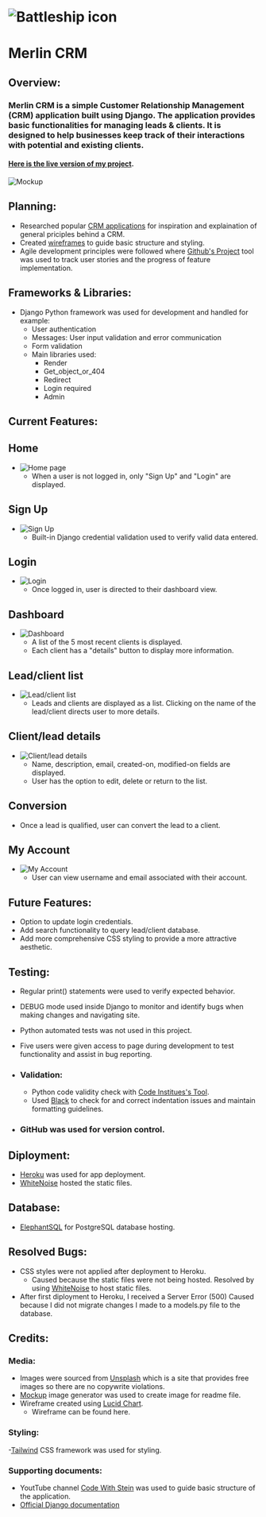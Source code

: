 # ![Battleship icon](./assets/images/readme-logo.png)

# Merlin CRM
## Overview:
### Merlin CRM is a simple Customer Relationship Management (CRM) application built using Django. The application provides basic functionalities for managing leads &  clients. It is designed to help businesses keep track of their interactions with potential and existing clients.

#### [Here is the live version of my project](https://merlin-crm-19c23f0025ee.herokuapp.com/).

![Mockup](.//assets/images/readme-mockup.png)

## Planning:
- Researched popular [CRM applications](https://www.capterra.com/sem-compare/customer-relationship-management-software/?utm_source=ps-google&utm_medium=ppc&utm_campaign=:1:CAP:2:COM:3:All:4:INTL:5:BAU:6:SOF:7:Desktop:8:BR:9:CRM&network=g&gclid=Cj0KCQiA5-uuBhDzARIsAAa21T-gpUE1UGMnOwNaDPJqb2YoZORlvPsBz5HFY4qjbU2wVk9nCy1MzmoaApqBEALw_wcB) for inspiration and explaination of general priciples behind a CRM.
- Created [wireframes](.//assets/images/readme-wireframe.png) to guide basic structure and styling.
- Agile development principles were followed where [Github's Project](https://github.com/users/cbstange/projects/3/views/1) tool was used to track user stories and the progress of feature implementation.


## Frameworks & Libraries:
- Django Python framework was used for development and handled for example:
    - User authentication
    - Messages: User input validation and error communication
    - Form validation
    - Main libraries used:
        - Render
        - Get_object_or_404
        - Redirect
        - Login required
        - Admin

## Current Features:
## Home
- ![Home page](.//assets/images/readme-index.png)
    - When a user is not logged in, only "Sign Up" and "Login" are displayed.

## Sign Up
- ![Sign Up](.//assets/images/readme-signup.png)
    - Built-in Django credential validation used to verify valid data entered.

## Login
- ![Login](.//assets/images/readme-login.png)
    - Once logged in, user is directed to their dashboard view.

## Dashboard
- ![Dashboard](.//assets/images/readme-dashboard.png)
    - A list of the 5 most recent clients is displayed.
    - Each client has a "details" button to display more information.

## Lead/client list
- ![Lead/client list](./assets/images/readme-list.png)
    - Leads and clients are displayed as a list. Clicking on the name of the lead/client directs user to more details.

## Client/lead details
- ![Client/lead details](.//assets/images/readme-client-detail.png)
    - Name, description, email, created-on, modified-on fields are displayed.
    - User has the option to edit, delete or return to the list.

## Conversion
- Once a lead is qualified, user can convert the lead to a client.

## My Account
- ![My Account](.//assets/images/readme-myaccount.png)
    - User can view username and email associated with their account.


## Future Features:
- Option to update login credentials.
- Add search functionality to query lead/client database.
- Add more comprehensive CSS styling to provide a more attractive aesthetic.

## Testing:
- Regular print() statements were used to verify expected behavior.
- DEBUG mode used inside Django to monitor and identify bugs when making changes and navigating site.
- Python automated tests was not used in this project.
- Five users were given access to page during development to test functionality and assist in bug reporting.

- ### Validation:
    - Python code validity check with [Code Institues's Tool](https://pep8ci.herokuapp.com/#).
    - Used [Black]([https://codebeautify.org/python-formatter-beautifier#](https://black.readthedocs.io/en/stable/)) to check for and correct indentation issues and maintain formatting guidelines.
- ### GitHub was used for version control.

## Diployment:
- [Heroku](https://www.heroku.com/) was used for app deployment.
- [WhiteNoise](https://whitenoise.readthedocs.io/en/stable/django.html) hosted the static files.

## Database:
- [ElephantSQL](https://www.elephantsql.com/) for PostgreSQL database hosting.

## Resolved Bugs:
- CSS styles were not applied after deployment to Heroku.
    - Caused because the static files were not being hosted. Resolved by using [WhiteNoise](https://whitenoise.readthedocs.io/en/stable/index.html) to host static files.
- After first diployment to Heroku, I received a Server Error (500)
    Caused because I did not migrate changes I made to a models.py file to the database.

## Credits:
### Media:
- Images were sourced from [Unsplash](https://unsplash.com/) which is a site that provides free images so there are no copywrite violations.
- [Mockup](https://websitemockupgenerator.com/) image generator was used to create image for readme file.
- Wireframe created using [Lucid Chart](https://lucidchart.com/).
    - Wireframe can be found here.

### Styling:
-[Tailwind](https://tailwindcss.com/) CSS framework was used for styling.

### Supporting documents:
- YoutTube channel [Code With Stein](https://www.youtube.com/watch?v=LWro0nVdrBw&list=PLpyspNLjzwBka94O3ABYcRYk8IaBR8hXZ&index=1) was used to guide basic structure of the application.
-  [Official Django documentation](https://docs.djangoproject.com/en/5.0/) 

